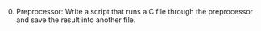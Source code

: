 0. Preprocessor: Write a script that runs a C file through the preprocessor and save the result into another file. 
